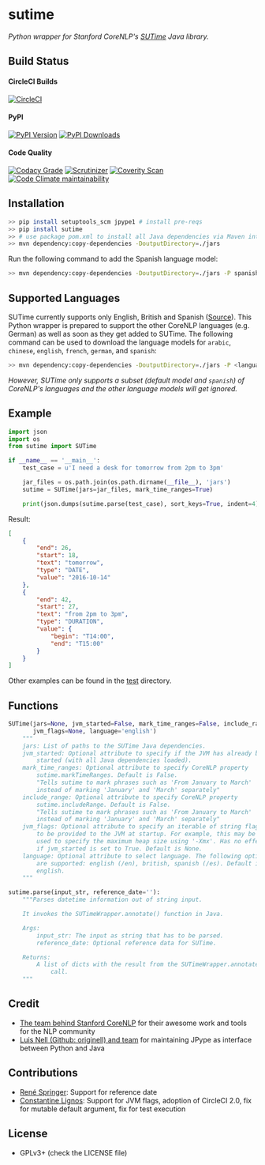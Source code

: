 # sutime
*Python wrapper for Stanford CoreNLP's [SUTime](http://nlp.stanford.edu/software/sutime.shtml) Java library.*

## Build Status

#### CircleCI Builds
[![CircleCI](https://img.shields.io/circleci/project/github/FraBle/python-sutime.svg)](https://circleci.com/gh/FraBle/python-sutime)

#### PyPI
[![PyPI Version](https://img.shields.io/pypi/v/sutime.svg)](https://pypi.org/project/sutime/)
[![PyPI Downloads](https://img.shields.io/pypi/dm/sutime.svg)](https://pypi.org/project/sutime/)

#### Code Quality
[![Codacy Grade](https://img.shields.io/codacy/grade/05d69a800b2c4854bc1f98d9281b35a8.svg)](https://app.codacy.com/project/FraBle/python-sutime/dashboard)
[![Scrutinizer](https://img.shields.io/scrutinizer/g/FraBle/python-sutime.svg)](https://scrutinizer-ci.com/g/FraBle/python-sutime/)
[![Coverity Scan](https://img.shields.io/coverity/scan/17101.svg)](https://scan.coverity.com/projects/frable-python-sutime)
[![Code Climate maintainability](https://img.shields.io/codeclimate/maintainability/FraBle/python-sutime.svg)](https://codeclimate.com/github/FraBle/python-sutime/maintainability)

## Installation

```bash
>> pip install setuptools_scm jpype1 # install pre-reqs
>> pip install sutime
>> # use package pom.xml to install all Java dependencies via Maven into ./jars
>> mvn dependency:copy-dependencies -DoutputDirectory=./jars
```

Run the following command to add the Spanish language model:
```bash
>> mvn dependency:copy-dependencies -DoutputDirectory=./jars -P spanish
```

## Supported Languages
SUTime currently supports only English, British and Spanish ([Source](https://github.com/stanfordnlp/CoreNLP/tree/master/src/edu/stanford/nlp/time/rules)).
This Python wrapper is prepared to support the other CoreNLP languages (e.g. German) as well as soon as they get added to SUTime.
The following command can be used to download the language models for `arabic`, `chinese`, `english`, `french`, `german`, and `spanish`:
```bash
>> mvn dependency:copy-dependencies -DoutputDirectory=./jars -P <language>
```
*However, SUTime only supports a subset (default model and `spanish`) of CoreNLP's languages and the other language models will get ignored.*

## Example

```python
import json
import os
from sutime import SUTime

if __name__ == '__main__':
    test_case = u'I need a desk for tomorrow from 2pm to 3pm'

    jar_files = os.path.join(os.path.dirname(__file__), 'jars')
    sutime = SUTime(jars=jar_files, mark_time_ranges=True)

    print(json.dumps(sutime.parse(test_case), sort_keys=True, indent=4))
```

Result:

```json
[
    {
        "end": 26,
        "start": 18,
        "text": "tomorrow",
        "type": "DATE",
        "value": "2016-10-14"
    },
    {
        "end": 42,
        "start": 27,
        "text": "from 2pm to 3pm",
        "type": "DURATION",
        "value": {
            "begin": "T14:00",
            "end": "T15:00"
        }
    }
]
```

Other examples can be found in the [test](https://github.com/FraBle/python-sutime/blob/master/sutime/test) directory.

## Functions

```python
SUTime(jars=None, jvm_started=False, mark_time_ranges=False, include_range=False,
       jvm_flags=None, language='english')
    """
    jars: List of paths to the SUTime Java dependencies.
    jvm_started: Optional attribute to specify if the JVM has already been
        started (with all Java dependencies loaded).
    mark_time_ranges: Optional attribute to specify CoreNLP property
        sutime.markTimeRanges. Default is False.
        "Tells sutime to mark phrases such as 'From January to March'
        instead of marking 'January' and 'March' separately"
    include_range: Optional attribute to specify CoreNLP property
        sutime.includeRange. Default is False.
        "Tells sutime to mark phrases such as 'From January to March'
        instead of marking 'January' and 'March' separately"
    jvm_flags: Optional attribute to specify an iterable of string flags
        to be provided to the JVM at startup. For example, this may be
        used to specify the maximum heap size using '-Xmx'. Has no effect
        if jvm_started is set to True. Default is None.
    language: Optional attribute to select language. The following options
        are supported: english (/en), british, spanish (/es). Default is
        english.
    """

sutime.parse(input_str, reference_date=''):
    """Parses datetime information out of string input.

    It invokes the SUTimeWrapper.annotate() function in Java.

    Args:
        input_str: The input as string that has to be parsed.
        reference_date: Optional reference data for SUTime.

    Returns:
        A list of dicts with the result from the SUTimeWrapper.annotate()
            call.
    """
```

## Credit

-   [The team behind Stanford CoreNLP](http://stanfordnlp.github.io/CoreNLP/) for their awesome work and tools for the NLP community
-   [Luis Nell (Github: originell) and team](https://github.com/originell/jpype/) for maintaining JPype as interface between Python and Java

## Contributions

-   [René Springer](https://github.com/r-springer): Support for reference date
-   [Constantine Lignos](https://github.com/ConstantineLignos): Support for JVM flags, adoption of CircleCI 2.0, fix for mutable default argument, fix for test execution

## License

-   GPLv3+ (check the LICENSE file)
